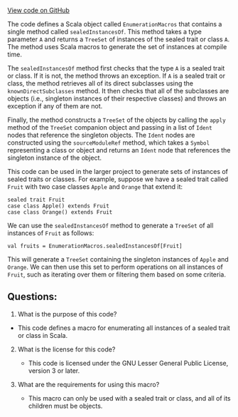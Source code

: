 [View code on GitHub](https://github.com/oxygenium/oxygenium/macros/src/main/scala/org/oxygenium/macros/EnumerationMacros.scala)

The code defines a Scala object called `EnumerationMacros` that contains a single method called `sealedInstancesOf`. This method takes a type parameter `A` and returns a `TreeSet` of instances of the sealed trait or class `A`. The method uses Scala macros to generate the set of instances at compile time.

The `sealedInstancesOf` method first checks that the type `A` is a sealed trait or class. If it is not, the method throws an exception. If `A` is a sealed trait or class, the method retrieves all of its direct subclasses using the `knownDirectSubclasses` method. It then checks that all of the subclasses are objects (i.e., singleton instances of their respective classes) and throws an exception if any of them are not.

Finally, the method constructs a `TreeSet` of the objects by calling the `apply` method of the `TreeSet` companion object and passing in a list of `Ident` nodes that reference the singleton objects. The `Ident` nodes are constructed using the `sourceModuleRef` method, which takes a `Symbol` representing a class or object and returns an `Ident` node that references the singleton instance of the object.

This code can be used in the larger project to generate sets of instances of sealed traits or classes. For example, suppose we have a sealed trait called `Fruit` with two case classes `Apple` and `Orange` that extend it:

```
sealed trait Fruit
case class Apple() extends Fruit
case class Orange() extends Fruit
```

We can use the `sealedInstancesOf` method to generate a `TreeSet` of all instances of `Fruit` as follows:

```
val fruits = EnumerationMacros.sealedInstancesOf[Fruit]
```

This will generate a `TreeSet` containing the singleton instances of `Apple` and `Orange`. We can then use this set to perform operations on all instances of `Fruit`, such as iterating over them or filtering them based on some criteria.
## Questions: 
 1. What is the purpose of this code?
   - This code defines a macro for enumerating all instances of a sealed trait or class in Scala.

2. What is the license for this code?
   - This code is licensed under the GNU Lesser General Public License, version 3 or later.

3. What are the requirements for using this macro?
   - This macro can only be used with a sealed trait or class, and all of its children must be objects.